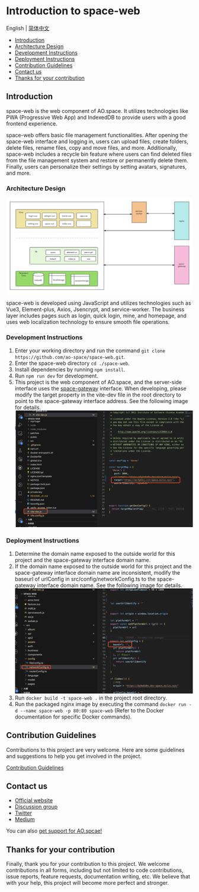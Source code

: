 # Introduction to space-web

English | [简体中文](./README_zh.md)

- [Introduction](#introduction)
- [Architecture Design](#architecture-design)
- [Development Instructions](#development-instructions)
- [Deployment Instructions](#deployment-instructions)
- [Contribution Guidelines](#contribution-guidelines)
- [Contact us](#contact-us)
- [Thanks for your contribution](#thanks-for-your-contribution)

## Introduction

space-web is the web component of AO.space. It utilizes technologies like PWA (Progressive Web App) and IndexedDB to provide users with a good frontend experience.

space-web offers basic file management functionalities. After opening the space-web interface and logging in, users can upload files, create folders, delete files, rename files, copy and move files, and more. Additionally, space-web includes a recycle bin feature where users can find deleted files from the file management system and restore or permanently delete them. Finally, users can personalize their settings by setting avatars, signatures, and more.

### Architecture Design

![Alt text](image.png)

space-web is developed using JavaScript and utilizes technologies such as Vue3, Element-plus, Axios, Jsencrypt, and service-worker. The business layer includes pages such as login, quick login, mine, and homepage, and uses web localization technology to ensure smooth file operations.

### Development Instructions

1. Enter your working directory and run the command `git clone https://github.com/ao-space/space-web.git`.
2. Enter the space-web directory `cd ./space-web`.
3. Install dependencies by running `npm install`.
4. Run `npm run dev` for development.
6. This project is the web component of AO.space, and the server-side interface uses the [space-gateway](https://github.com/ao-space/space-gateway) interface. When developing, please modify the target property in the vite-dev file in the root directory to point to the space-gateway interface address.
See the following image for details.
![Alt text](./img/image.png)

### Deployment Instructions

1. Determine the domain name exposed to the outside world for this project and the space-gateway interface domain name.
2. If the domain name exposed to the outside world for this project and the space-gateway interface domain name are inconsistent, modify the baseurl of urlConfig in src/config/networkConfig.ts to the space-gateway interface domain name.
See the following image for details.
![Alt text](./img/image-1.png)
3. Run `docker build -t space-web .` in the project root directory.
4. Run the packaged nginx image by executing the command `docker run -d --name space-web -p 80:80 space-web` (Refer to the Docker documentation for specific Docker commands).

## Contribution Guidelines

Contributions to this project are very welcome. Here are some guidelines and suggestions to help you get involved in the project.

[Contribution Guidelines](https://github.com/ao-space/ao.space/blob/dev/docs/contribution-guidelines.md)

## Contact us

- [Official website](https://ao.space)
- [Discussion group](https://slack.ao.space)
- [Twitter](https://twitter.com/AOspaceOSC)
- [Medium](https://medium.com/@aospacecommunity)

You can also [get support for AO.spcae!](https://ao.space/en/support/help)

## Thanks for your contribution

Finally, thank you for your contribution to this project. We welcome contributions in all forms, including but not limited to code contributions, issue reports, feature requests, documentation writing, etc. We believe that with your help, this project will become more perfect and stronger.
